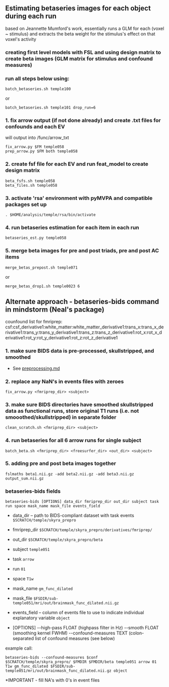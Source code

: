 ## Estimating betaseries images for each object during each run
based on Jeannette Mumford's work, essentially runs a GLM for each (voxel ~ stimulus) and extracts the beta weight for the stimulus's effect on that voxel's activity

### creating first level models with FSL and using design matrix to create beta images (GLM matrix for stimulus and confound measures)

### run all steps below using:
```
batch_betaseries.sh temple100
```
or
```
batch_betaseries.sh temple101 drop_run=6
```

### 1. fix arrow output (if not done already) and create .txt files for confounds and each EV
will output into /func/arrow_txt
```
fix_arrow.py $FM temple058
prep_arrow.py $FM both temple058
```
### 2. create fsf file for each EV and run feat_model to create design matrix

```
beta_fsfs.sh temple058
beta_files.sh temple058
```
### 3. activate 'rsa' environment with pyMVPA and compatible packages set up
```
. $HOME/analysis/temple/rsa/bin/activate
```
### 4. run betaseries estimation for each item in each run
```
betaseries_est.py temple058
```
### 5. merge beta images for pre and post triads, pre and post AC items
```
merge_betas_prepost.sh temple071
```
or
```
merge_betas_drop1.sh temple0023 6

```





## Alternate approach - betaseries-bids command in mindstorm (Neal's package) ###
counfound list for fmriprep: csf:csf_derivative1:white_matter:white_matter_derivative1:trans_x:trans_x_derivative1:trans_y:trans_y_derivative1:trans_z:trans_z_derivative1:rot_x:rot_x_derivative1:rot_y:rot_y_derivative1:rot_z:rot_z_derivative1

### 1. make sure BIDS data is pre-processed, skullstripped, and smoothed
* See [preprocessing.md](https://github.com/owenfriend24/temple/blob/main/1_preprocessing.md)
### 2. replace any NaN's in events files with zeroes
```
fix_arrow.py <fmriprep_dir> <subject>
```
### 3. make sure BIDS directories have smoothed skullstripped data as functional runs, store original T1 runs (i.e. not smooothed/skullstripped) in separate folder
```
clean_scratch.sh <fmriprep_dir> <subject>
```
### 4. run betaseries for all 6 arrow runs for single subject
```
batch_beta.sh <fmriprep_dir> <freesurfer_dir> <out_dir> <subject>
```

### 5. adding pre and post beta images together
```
fslmaths beta1.nii.gz -add beta2.nii.gz -add beta3.nii.gz output_sum.nii.gz
```

### betaseries-bids fields
```
betaseries-bids [OPTIONS] data_dir fmriprep_dir out_dir subject task run space mask_name mask_file events_field
```
* data_dir – path to BIDS-compliant dataset with task events
  `$SCRATCH/temple/skyra_prepro`
*	fmriprep_dir
  `$SCRATCH/temple/skyra_prepro/derivatives/fmriprep/`
*	out_dir
  `$SCRATCH/temple/skyra_prepro/beta`
*	subject
  `temple051`
*	task
  `arrow`
*	run
  `01`
*	space
 `T1w`
*	mask_name
  `gm_func_dilated`
*	mask_file
  `$FSDIR/sub-temple051/mri/out/brainmask_func_dilated.nii.gz`
*	events_field – column of events file to use to indicate individual explanatory variable
  `object`

* [OPTIONS]
--high-pass FLOAT (highpass filter in Hz)
--smooth FLOAT (smoothing kernel FWHM)
--confound-measures TEXT (colon-separated list of confound measures (see below)

example call:
```
betaseries-bids --confound-measures $conf $SCRATCH/temple/skyra_prepro/ $FMDIR $FMDIR/beta temple051 arrow 01 T1w gm_func_dilated $FSDIR/sub-temple051/mri/out/brainmask_func_dilated.nii.gz object
```
*IMPORTANT - fill NA's with 0's in event files
